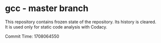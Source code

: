 # gcc - master branch

This repository contains frozen state of the repository.
Its history is cleared. It is used only for static code
analysis with Codacy.

Commit Time: 1708064550